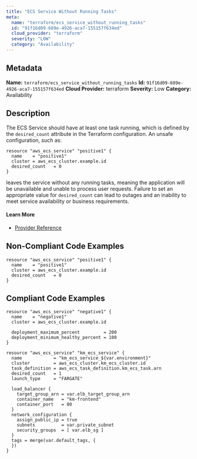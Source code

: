 ```yaml
---
title: "ECS Service Without Running Tasks"
meta:
  name: "terraform/ecs_service_without_running_tasks"
  id: "91f16d09-689e-4926-aca7-155157f634ed"
  cloud_provider: "terraform"
  severity: "LOW"
  category: "Availability"
---
```

## Metadata
**Name:** `terraform/ecs_service_without_running_tasks`
**Id:** `91f16d09-689e-4926-aca7-155157f634ed`
**Cloud Provider:** terraform
**Severity:** Low
**Category:** Availability
## Description
The ECS Service should have at least one task running, which is defined by the `desired_count` attribute in the Terraform configuration. An unsafe configuration, such as:

```
resource "aws_ecs_service" "positive1" {
  name    = "positive1"
  cluster = aws_ecs_cluster.example.id
  desired_count   = 0
}
```

leaves the service without any running tasks, meaning the application will be unavailable and unable to process user requests. Failure to set an appropriate value for `desired_count` can lead to outages and an inability to meet service availability or business requirements.

#### Learn More

 - [Provider Reference](https://registry.terraform.io/providers/hashicorp/aws/latest/docs/resources/ecs_service)

## Non-Compliant Code Examples
```aws
resource "aws_ecs_service" "positive1" {
  name    = "positive1"
  cluster = aws_ecs_cluster.example.id
  desired_count   = 0
}

```

## Compliant Code Examples
```aws
resource "aws_ecs_service" "negative1" {
  name    = "negative1"
  cluster = aws_ecs_cluster.example.id

  deployment_maximum_percent         = 200
  deployment_minimum_healthy_percent = 100
}

resource "aws_ecs_service" "km_ecs_service" {
  name            = "km_ecs_service_${var.environment}"
  cluster         = aws_ecs_cluster.km_ecs_cluster.id
  task_definition = aws_ecs_task_definition.km_ecs_task.arn
  desired_count   = 1
  launch_type     = "FARGATE"

  load_balancer {
    target_group_arn = var.elb_target_group_arn
    container_name   = "km-frontend"
    container_port   = 80
  }
  network_configuration {
    assign_public_ip = true
    subnets          = var.private_subnet
    security_groups  = [ var.elb_sg ]
  }
  tags = merge(var.default_tags, {
  })
}

```